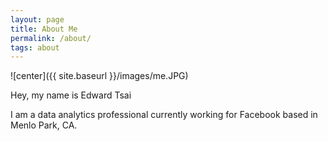 ```yaml
---
layout: page
title: About Me
permalink: /about/
tags: about
---
```


![center]({{ site.baseurl }}/images/me.JPG)

Hey, my name is Edward Tsai

I am a data analytics professional currently working for Facebook based in Menlo Park, CA. 
